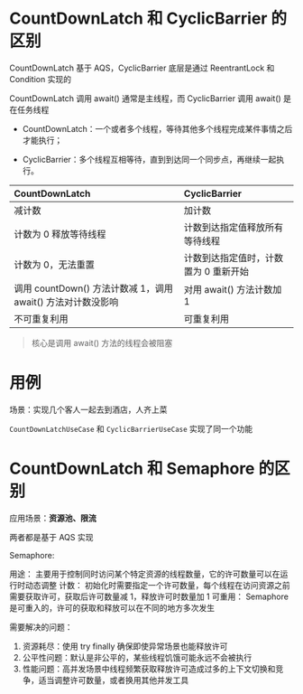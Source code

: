 # CountDownLatch 和 CyclicBarrier 的区别

CountDownLatch 基于 AQS，CyclicBarrier 底层是通过 ReentrantLock 和 Condition 实现的

CountDownLatch 调用 await() 通常是主线程，而 CyclicBarrier 调用 await() 是在任务线程

- CountDownLatch：一个或者多个线程，等待其他多个线程完成某件事情之后才能执行；

- CyclicBarrier：多个线程互相等待，直到到达同一个同步点，再继续一起执行。

| CountDownLatch                             | CyclicBarrier        |
|:-------------------------------------------|:---------------------|
| 减计数                                        | 加计数                  |
| 计数为 0 释放等待线程                               | 计数到达指定值释放所有等待线程      |
| 计数为 0，无法重置                                 | 计数到达指定值时，计数置为 0 重新开始 |
| 调用 countDown() 方法计数减 1，调用 await() 方法对计数没影响 | 对用 await() 方法计数加 1   | 
| 不可重复利用                                     | 可重复利用                |

> 核心是调用 await() 方法的线程会被阻塞

# 用例

场景：实现几个客人一起去到酒店，人齐上菜

`CountDownLatchUseCase` 和 `CyclicBarrierUseCase` 实现了同一个功能

# CountDownLatch 和 Semaphore 的区别

应用场景：**资源池、限流**

两者都是基于 AQS 实现

Semaphore: 

用途： 主要用于控制同时访问某个特定资源的线程数量，它的许可数量可以在运行时动态调整
计数： 初始化时需要指定一个许可数量，每个线程在访问资源之前需要获取许可，获取后许可数量减 1，释放许可时数量加 1
可重用： Semaphore是可重入的，许可的获取和释放可以在不同的地方多次发生

需要解决的问题：

1. 资源耗尽：使用 try finally 确保即使异常场景也能释放许可
2. 公平性问题：默认是非公平的，某些线程饥饿可能永远不会被执行
3. 性能问题：高并发场景中线程频繁获取释放许可造成过多的上下文切换和竞争，适当调整许可数量，或者换用其他并发工具